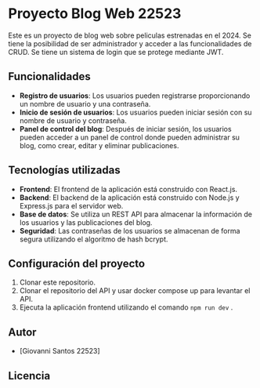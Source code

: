 
# Proyecto Blog Web 22523

Este es un proyecto de blog web sobre peliculas estrenadas en el 2024. Se tiene la posibilidad de ser administrador y acceder a las funcionalidades de CRUD. Se tiene un sistema de login que se protege mediante JWT.    

## Funcionalidades

- **Registro de usuarios**: Los usuarios pueden registrarse proporcionando un nombre de usuario y una contraseña.
- **Inicio de sesión de usuarios**: Los usuarios pueden iniciar sesión con su nombre de usuario y contraseña.
- **Panel de control del blog**: Después de iniciar sesión, los usuarios pueden acceder a un panel de control donde pueden administrar su blog, como crear, editar y eliminar publicaciones.

## Tecnologías utilizadas

- **Frontend**: El frontend de la aplicación está construido con React.js.
- **Backend**: El backend de la aplicación está construido con Node.js y Express.js para el servidor web.
- **Base de datos**: Se utiliza un REST API para almacenar la información de los usuarios y las publicaciones del blog.
- **Seguridad**: Las contraseñas de los usuarios se almacenan de forma segura utilizando el algoritmo de hash bcrypt.


## Configuración del proyecto

1. Clonar este repositorio.
2. Clonar el repositorio del API y usar docker compose up para levantar el API.
3. Ejecuta la aplicación frontend utilizando el comando `npm run dev` .



## Autor

- [Giovanni Santos 22523]

## Licencia

